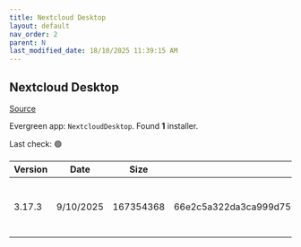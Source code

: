 ```yaml
---
title: Nextcloud Desktop
layout: default
nav_order: 2
parent: N
last_modified_date: 18/10/2025 11:39:15 AM
---
```


## Nextcloud Desktop

[Source](https://github.com/nextcloud-releases/desktop)

Evergreen app: `NextcloudDesktop`. Found **1** installer.

Last check: 🟢

| Version | Date      | Size      | Sha256                                                           | Architecture | InstallerType | Type | URI                                                                                                                                                                                                  |
| ------- | --------- | --------- | ---------------------------------------------------------------- | ------------ | ------------- | ---- | ---------------------------------------------------------------------------------------------------------------------------------------------------------------------------------------------------- |
| 3.17.3  | 9/10/2025 | 167354368 | 66e2c5a322da3ca999d750449006aa31431a9e432be672f6f7e2cc55f308486e | x64          | Default       | msi  | [https://github.com/nextcloud-releases/desktop/releases/download/v3.17.3/Nextcloud-3.17.3-x64.msi](https://github.com/nextcloud-releases/desktop/releases/download/v3.17.3/Nextcloud-3.17.3-x64.msi) |
